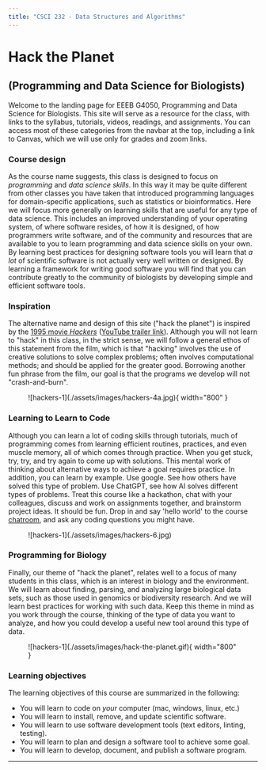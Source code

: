 ```yaml
---
title: "CSCI 232 - Data Structures and Algorithms"
---
```


# Hack the Planet

## (Programming and Data Science for Biologists)
Welcome to the landing page for EEEB G4050, Programming and Data 
Science for Biologists. This site will serve as a resource for the class, 
with links to the syllabus, tutorials, videos, readings, and assignments. 
You can access most of these categories from the navbar at the top, 
including a link to Canvas, which we will use only for grades and zoom links.


### Course design
As the course name suggests, this class is designed to focus on 
*programming* and *data science skills*. In this way it may be 
quite different from other classes you have taken that introduced
programming languages for domain-specific applications, such as 
statistics or bioinformatics. Here we will focus more generally on 
learning skills that are useful for any type of data science.
This includes an improved understanding of your operating system, of 
where software resides, of how it is designed, of how programmers write
software, and of the community and resources that are available to you
to learn programming and data science skills on your own. 
By learning best practices for designing software tools you will 
learn that *a lot* of scientific software is not actually very 
well written or designed. By learning a framework for writing good
software you will find that you can contribute greatly to the 
community of biologists by developing simple and efficient software tools.


### Inspiration
The alternative name and design of this site ("hack the planet") is inspired
by the [1995 movie *Hackers*](https://en.wikipedia.org/wiki/Hackers_(film)) 
([YouTube trailer link](https://www.youtube.com/watch?v=Rn2cf_wJ4f4)).
Although you will not learn to "hack" in this class, in the strict sense,
we will follow a general ethos of this statement from the film, which is
that "hacking" involves the use of creative solutions to solve complex 
problems; often involves computational methods; and should be applied 
for the greater good. Borrowing another fun phrase from the film, our goal
is that the programs we develop will not "crash-and-burn". 

<figure markdown="span">
  ![hackers-1](./assets/images/hackers-4a.jpg){ width="800" }
  <!-- <figcaption>Image caption</figcaption> -->
</figure>


### Learning to Learn to Code
Although you can learn a lot of coding skills through tutorials, 
much of programming comes from learning efficient routines, practices, 
and even muscle memory, all of which comes through practice. 
When you get stuck, try, try, and try again to come up with solutions.
This mental work of thinking about alternative ways to achieve a goal
requires practice. In addition, you can learn by example. Use google. See
how others have solved this type of problem. Use ChatGPT, see how AI
solves different types of problems.
Treat this course like a hackathon, chat with your colleagues,
discuss and work on assignments together, and brainstorm project 
ideas. It should be fun. Drop in and say 'hello world' to the course 
[chatroom](https://gitter.im/hack-the-planet-course/community), 
and ask any coding questions you might have.

<figure markdown="span">
  ![hackers-1](./assets/images/hackers-6.jpg)
</figure>


### Programming for Biology
Finally, our theme of "hack the planet", relates well to a focus of many
students in this class, which is an interest in biology and the environment. 
We will learn about finding, parsing, and analyzing large biological 
data sets, such as those used in genomics or biodiversity research.
And we will learn best practices for working with such data. 
Keep this theme in mind as you work through the course, thinking 
of the type of data you want to analyze, and how you could develop
a useful new tool around this type of data.


<figure markdown="span">
  ![hackers-1](./assets/images/hack-the-planet.gif){ width="800" }
  <!-- <figcaption>Image caption</figcaption> -->
</figure>

<!-- 
<div class="mt-4 mb-4 text-center">
    <img src="{{ site.url }}{{ site.baseurl }}/assets/images/hack-the-planet.gif">
</div>
 -->

### Learning objectives
The learning objectives of this course are summarized in the following:

- You will learn to code on *your* computer (mac, windows, linux, etc.)
- You will learn to install, remove, and update scientific software.
- You will learn to use software development tools (text editors, linting, testing).
- You will learn to plan and design a software tool to achieve some goal.
- You will learn to develop, document, and publish a software program.


--------------------------------


<!-- 
<figure markdown="span">
  ![hackers-1](/assets/images/hackers-panel.png)
</figure>
 -->
